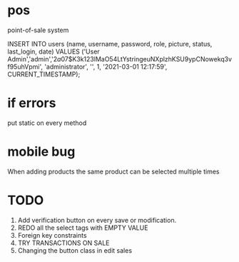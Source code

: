 # pos
point-of-sale system

INSERT INTO users (name, username, password, role, picture, status, last_login, date) VALUES ('User Admin','admin','$2a$07$K3k123lMaO54LtYstringeuNXplzhKSU9ypCNowekq3vf95uhVpmi', 'administrator', '', 1, '2021-03-01 12:17:59', CURRENT_TIMESTAMP);

# if errors
put static on every method

# mobile bug
When adding products the same product can be selected multiple times

# TODO
1. Add verification button on every save or modification.
2. REDO all the select tags with EMPTY VALUE
4. Foreign key constraints
5. TRY TRANSACTIONS ON SALE
6. Changing the button class in edit sales
